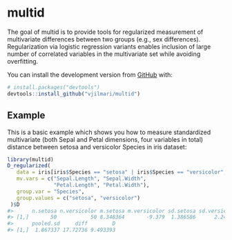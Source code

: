 
<!-- README.md is generated from README.Rmd. Please edit that file -->

# multid

<!-- badges: start -->
<!-- badges: end -->

The goal of multid is to provide tools for regularized measurement of
multivariate differences between two groups (e.g., sex differences).
Regularization via logistic regression variants enables inclusion of
large number of correlated variables in the multivariate set while
avoiding overfitting.

<!--  ## Installation

You can install the released version of multid from [CRAN](https://CRAN.R-project.org) with:

``` r
install.packages("multid")
```-->

You can install the development version from
[GitHub](https://github.com/) with:

``` r
# install.packages("devtools")
devtools::install_github("vjilmari/multid")
```

## Example

This is a basic example which shows you how to measure standardized
multivariate (both Sepal and Petal dimensions, four variables in total)
distance between setosa and versicolor Species in iris dataset:

``` r
library(multid)
D_regularized(
   data = iris[iris$Species == "setosa" | iris$Species == "versicolor", ],
   mv.vars = c("Sepal.Length", "Sepal.Width",
               "Petal.Length", "Petal.Width"),
   group.var = "Species",
   group.values = c("setosa", "versicolor")
 )$D
#>      n.setosa n.versicolor m.setosa m.versicolor sd.setosa sd.versicolor
#> [1,]       50           50 8.348364       -9.379  1.386586      2.247504
#>      pooled.sd     diff        D
#> [1,]  1.867337 17.72736 9.493393
```
